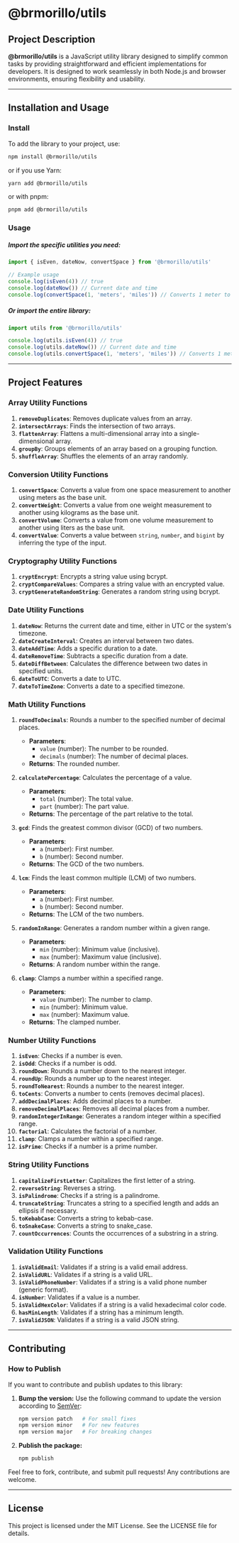 # @brmorillo/utils

## Project Description

**@brmorillo/utils** is a JavaScript utility library designed to simplify common tasks by providing straightforward and efficient implementations for developers. It is designed to work seamlessly in both Node.js and browser environments, ensuring flexibility and usability.

---

## Installation and Usage

### Install

To add the library to your project, use:

```bash
npm install @brmorillo/utils
```

or if you use Yarn:

```bash
yarn add @brmorillo/utils
```

or with pnpm:

```bash
pnpm add @brmorillo/utils
```

### Usage

##### Import the specific utilities you need:

```javascript
import { isEven, dateNow, convertSpace } from '@brmorillo/utils'

// Example usage
console.log(isEven(4)) // true
console.log(dateNow()) // Current date and time
console.log(convertSpace(1, 'meters', 'miles')) // Converts 1 meter to miles
```

##### Or import the entire library:

```javascript
import utils from '@brmorillo/utils'

console.log(utils.isEven(4)) // true
console.log(utils.dateNow()) // Current date and time
console.log(utils.convertSpace(1, 'meters', 'miles')) // Converts 1 meter to miles
```

---

## Project Features

### Array Utility Functions

1. **`removeDuplicates`**: Removes duplicate values from an array.
2. **`intersectArrays`**: Finds the intersection of two arrays.
3. **`flattenArray`**: Flattens a multi-dimensional array into a single-dimensional array.
4. **`groupBy`**: Groups elements of an array based on a grouping function.
5. **`shuffleArray`**: Shuffles the elements of an array randomly.

### Conversion Utility Functions

1. **`convertSpace`**: Converts a value from one space measurement to another using meters as the base unit.
2. **`convertWeight`**: Converts a value from one weight measurement to another using kilograms as the base unit.
3. **`convertVolume`**: Converts a value from one volume measurement to another using liters as the base unit.
4. **`convertValue`**: Converts a value between `string`, `number`, and `bigint` by inferring the type of the input.

### Cryptography Utility Functions

1. **`cryptEncrypt`**: Encrypts a string value using bcrypt.
2. **`cryptCompareValues`**: Compares a string value with an encrypted value.
3. **`cryptGenerateRandomString`**: Generates a random string using bcrypt.

### Date Utility Functions

1. **`dateNow`**: Returns the current date and time, either in UTC or the system's timezone.
2. **`dateCreateInterval`**: Creates an interval between two dates.
3. **`dateAddTime`**: Adds a specific duration to a date.
4. **`dateRemoveTime`**: Subtracts a specific duration from a date.
5. **`dateDiffBetween`**: Calculates the difference between two dates in specified units.
6. **`dateToUTC`**: Converts a date to UTC.
7. **`dateToTimeZone`**: Converts a date to a specified timezone.

### Math Utility Functions

1. **`roundToDecimals`**: Rounds a number to the specified number of decimal places.

   - **Parameters**:
     - `value` (number): The number to be rounded.
     - `decimals` (number): The number of decimal places.
   - **Returns**: The rounded number.

2. **`calculatePercentage`**: Calculates the percentage of a value.

   - **Parameters**:
     - `total` (number): The total value.
     - `part` (number): The part value.
   - **Returns**: The percentage of the part relative to the total.

3. **`gcd`**: Finds the greatest common divisor (GCD) of two numbers.

   - **Parameters**:
     - `a` (number): First number.
     - `b` (number): Second number.
   - **Returns**: The GCD of the two numbers.

4. **`lcm`**: Finds the least common multiple (LCM) of two numbers.

   - **Parameters**:
     - `a` (number): First number.
     - `b` (number): Second number.
   - **Returns**: The LCM of the two numbers.

5. **`randomInRange`**: Generates a random number within a given range.

   - **Parameters**:
     - `min` (number): Minimum value (inclusive).
     - `max` (number): Maximum value (inclusive).
   - **Returns**: A random number within the range.

6. **`clamp`**: Clamps a number within a specified range.
   - **Parameters**:
     - `value` (number): The number to clamp.
     - `min` (number): Minimum value.
     - `max` (number): Maximum value.
   - **Returns**: The clamped number.

### Number Utility Functions

1. **`isEven`**: Checks if a number is even.
2. **`isOdd`**: Checks if a number is odd.
3. **`roundDown`**: Rounds a number down to the nearest integer.
4. **`roundUp`**: Rounds a number up to the nearest integer.
5. **`roundToNearest`**: Rounds a number to the nearest integer.
6. **`toCents`**: Converts a number to cents (removes decimal places).
7. **`addDecimalPlaces`**: Adds decimal places to a number.
8. **`removeDecimalPlaces`**: Removes all decimal places from a number.
9. **`randomIntegerInRange`**: Generates a random integer within a specified range.
10. **`factorial`**: Calculates the factorial of a number.
11. **`clamp`**: Clamps a number within a specified range.
12. **`isPrime`**: Checks if a number is a prime number.

### String Utility Functions

1. **`capitalizeFirstLetter`**: Capitalizes the first letter of a string.
2. **`reverseString`**: Reverses a string.
3. **`isPalindrome`**: Checks if a string is a palindrome.
4. **`truncateString`**: Truncates a string to a specified length and adds an ellipsis if necessary.
5. **`toKebabCase`**: Converts a string to kebab-case.
6. **`toSnakeCase`**: Converts a string to snake_case.
7. **`countOccurrences`**: Counts the occurrences of a substring in a string.

### Validation Utility Functions

1. **`isValidEmail`**: Validates if a string is a valid email address.
2. **`isValidURL`**: Validates if a string is a valid URL.
3. **`isValidPhoneNumber`**: Validates if a string is a valid phone number (generic format).
4. **`isNumber`**: Validates if a value is a number.
5. **`isValidHexColor`**: Validates if a string is a valid hexadecimal color code.
6. **`hasMinLength`**: Validates if a string has a minimum length.
7. **`isValidJSON`**: Validates if a string is a valid JSON string.

---

## Contributing

### How to Publish

If you want to contribute and publish updates to this library:

1. **Bump the version:**
   Use the following command to update the version according to [SemVer](https://semver.org/):

   ```bash
   npm version patch   # For small fixes
   npm version minor   # For new features
   npm version major   # For breaking changes
   ```

2. **Publish the package:**
   ```bash
   npm publish
   ```

Feel free to fork, contribute, and submit pull requests! Any contributions are welcome.

---

## License

This project is licensed under the MIT License. See the LICENSE file for details.
